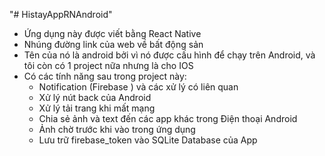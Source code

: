 "# HistayAppRNAndroid" 
- Ứng dụng này được viết bằng React Native 
- Nhúng đường link của web về bất động sản
- Tên của nó là android bởi vì nó được cấu hình để chạy trên Android, và tôi còn có 1 project nữa nhưng là cho IOS
- Có các tính năng sau trong project này:
  + Notification (Firebase ) và các xử lý có liên quan
  + Xử lý nút back của Android
  + Xử lý tải trang khi mất mạng
  + Chia sẻ ảnh và text đến các app khác trong Điện thoại Android
  + Ảnh chờ trước khi vào trong ứng dụng
  + Lưu trữ firebase_token vào SQLite Database của App
